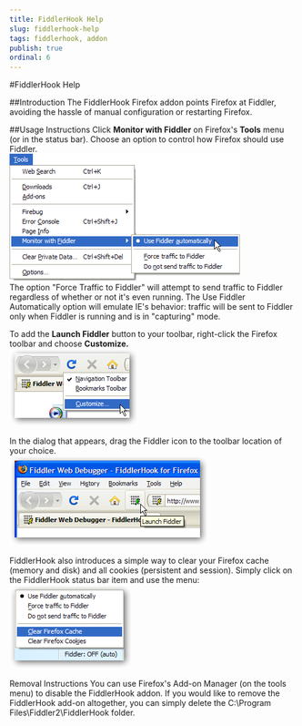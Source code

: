 ```yaml
---
title: FiddlerHook Help
slug: fiddlerhook-help
tags: fiddlerhook, addon
publish: true
ordinal: 6
---
```


<!-- http://fiddler2.com/Fiddler2/addons/fiddlerhook/ -->

#FiddlerHook Help

##Introduction
The FiddlerHook Firefox addon points Firefox at Fiddler, avoiding the hassle of manual configuration or restarting Firefox.

##Usage Instructions
Click **Monitor with Fiddler** on Firefox's **Tools** menu (or in the status bar).  Choose an option to control how Firefox should use Fiddler.  
![FiddlerHookOptions](images/FiddlerHookOptions.png)  
The option "Force Traffic to Fiddler" will attempt to send traffic to Fiddler regardless of whether or not it's even running. The Use Fiddler Automatically option will emulate IE's behavior: traffic will be sent to Fiddler only when Fiddler is running and is in "capturing" mode.

To add the **Launch Fiddler** button to your toolbar, right-click the Firefox toolbar and choose **Customize.**  
![fiddlerhook-step1](images/fiddlerhook-step1.png)

In the dialog that appears, drag the Fiddler icon to the toolbar location of your choice.  
![fiddlerhook2](images/fiddlerhook2.png)

FiddlerHook also introduces a simple way to clear your Firefox cache (memory and disk) and all cookies (persistent and session).  Simply click on the FiddlerHook status bar item and use the menu:  
![FiddlerHookMenu](images/fhmenu.png)

Removal Instructions
You can use Firefox's Add-on Manager (on the tools menu) to disable the FiddlerHook addon.  If you would like to remove the FiddlerHook add-on altogether, you can simply delete the C:\Program Files\Fiddler2\FiddlerHook folder.